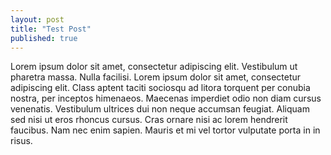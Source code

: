 ```yaml
---
layout: post
title: "Test Post"
published: true
---
```


Lorem ipsum dolor sit amet, consectetur adipiscing elit. Vestibulum ut pharetra massa. Nulla facilisi. Lorem ipsum dolor sit amet, consectetur adipiscing elit. Class aptent taciti sociosqu ad litora torquent per conubia nostra, per inceptos himenaeos. Maecenas imperdiet odio non diam cursus venenatis. Vestibulum ultrices dui non neque accumsan feugiat. Aliquam sed nisi ut eros rhoncus cursus. Cras ornare nisi ac lorem hendrerit faucibus. Nam nec enim sapien. Mauris et mi vel tortor vulputate porta in in risus.
